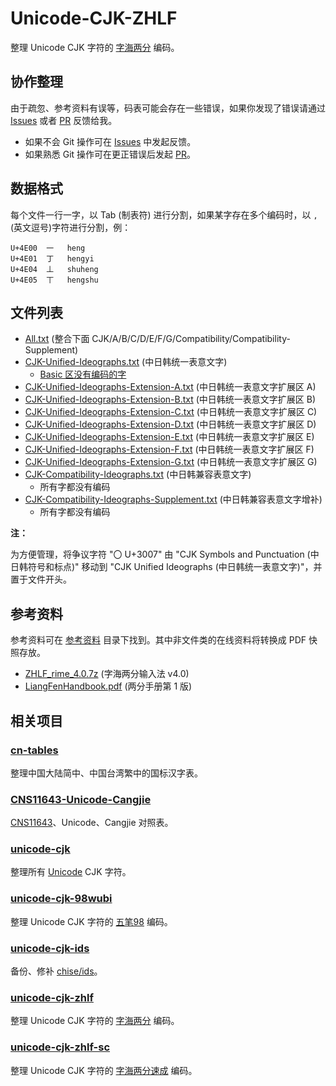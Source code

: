 # Unicode-CJK-ZHLF

整理 Unicode CJK 字符的 [字海两分] 编码。

[字海两分]: http://cheonhyeong.com/Simplified/download.html

## 协作整理

由于疏忽、参考资料有误等，码表可能会存在一些错误，如果你发现了错误请通过
[Issues] 或者 [PR] 反馈给我。

+ 如果不会 Git 操作可在 [Issues] 中发起反馈。
+ 如果熟悉 Git 操作可在更正错误后发起 [PR]。

[PR]: https://github.com/kitty-panics/unicode-cjk-zhlf/pulls
[Issues]: https://github.com/kitty-panics/unicode-cjk-zhlf/issues

## 数据格式

每个文件一行一字，以 Tab (制表符) 进行分割，如果某字存在多个编码时，以
`,` (英文逗号)字符进行分割，例：

```Text
U+4E00	一	heng
U+4E01	丁	hengyi
U+4E04	丄	shuheng
U+4E05	丅	hengshu
```

## 文件列表

+ [All.txt] (整合下面 CJK/A/B/C/D/E/F/G/Compatibility/Compatibility-Supplement)
+ [CJK-Unified-Ideographs.txt] (中日韩统一表意文字)
    + [Basic 区没有编码的字]
+ [CJK-Unified-Ideographs-Extension-A.txt] (中日韩统一表意文字扩展区 A)
+ [CJK-Unified-Ideographs-Extension-B.txt] (中日韩统一表意文字扩展区 B)
+ [CJK-Unified-Ideographs-Extension-C.txt] (中日韩统一表意文字扩展区 C)
+ [CJK-Unified-Ideographs-Extension-D.txt] (中日韩统一表意文字扩展区 D)
+ [CJK-Unified-Ideographs-Extension-E.txt] (中日韩统一表意文字扩展区 E)
+ [CJK-Unified-Ideographs-Extension-F.txt] (中日韩统一表意文字扩展区 F)
+ [CJK-Unified-Ideographs-Extension-G.txt] (中日韩统一表意文字扩展区 G)
+ [CJK-Compatibility-Ideographs.txt] (中日韩兼容表意文字)
    + 所有字都没有编码
+ [CJK-Compatibility-Ideographs-Supplement.txt] (中日韩兼容表意文字增补)
    + 所有字都没有编码

**注：**

为方便管理，将争议字符 "〇 U+3007" 由 "CJK Symbols and Punctuation (中日韩符号和标点)"
移动到 "CJK Unified Ideographs (中日韩统一表意文字)"，并置于文件开头。

[All.txt]: All.txt
[CJK-Unified-Ideographs.txt]: CJK-Unified-Ideographs.txt
[CJK-Unified-Ideographs-Extension-A.txt]: CJK-Unified-Ideographs-Extension-A.txt
[CJK-Unified-Ideographs-Extension-B.txt]: CJK-Unified-Ideographs-Extension-B.txt
[CJK-Unified-Ideographs-Extension-C.txt]: CJK-Unified-Ideographs-Extension-C.txt
[CJK-Unified-Ideographs-Extension-D.txt]: CJK-Unified-Ideographs-Extension-D.txt
[CJK-Unified-Ideographs-Extension-E.txt]: CJK-Unified-Ideographs-Extension-E.txt
[CJK-Unified-Ideographs-Extension-F.txt]: CJK-Unified-Ideographs-Extension-F.txt
[CJK-Unified-Ideographs-Extension-G.txt]: CJK-Unified-Ideographs-Extension-G.txt
[CJK-Compatibility-Ideographs.txt]: CJK-Compatibility-Ideographs.txt
[CJK-Compatibility-Ideographs-Supplement.txt]: CJK-Compatibility-Ideographs-Supplement.txt

[Basic 区没有编码的字]: 无码.CJK-Unified-Ideographs.txt

## 参考资料

参考资料可在 [参考资料] 目录下找到。其中非文件类的在线资料将转换成 PDF 快照存放。

+ [ZHLF_rime_4.0.7z] (字海两分输入法 v4.0)
+ [LiangFenHandbook.pdf] (两分手册第 1 版)

[参考资料]: 参考资料
[ZHLF_rime_4.0.7z]: http://cheonhyeong.com/File/ZHLF_rime_4.0.7z
[LiangFenHandbook.pdf]: http://cheonhyeong.com/File/LiangFenHandbook.pdf

## 相关项目

### [cn-tables]

整理中国大陆简中、中国台湾繁中的国标汉字表。

[cn-tables]: https://github.com/kitty-panics/cn-tables

### [CNS11643-Unicode-Cangjie]

[CNS11643]、Unicode、Cangjie 对照表。

[CNS11643-Unicode-Cangjie]: https://github.com/kitty-panics/CNS11643-Unicode-Cangjie
[CNS11643]: https://data.gov.tw/dataset/5961

### [unicode-cjk]

整理所有 [Unicode] CJK 字符。

[unicode-cjk]: https://github.com/kitty-panics/unicode-cjk
[Unicode]: https://www.unicode.org/Public/UNIDATA/Blocks.txt

### [unicode-cjk-98wubi]

整理 Unicode CJK 字符的 [五笔98] 编码。

[unicode-cjk-98wubi]: https://github.com/kitty-panics/unicode-cjk-98wubi
[五笔98]: http://98wb.ysepan.com

### [unicode-cjk-ids]

备份、修补 [chise/ids]。

[unicode-cjk-ids]: https://github.com/kitty-panics/unicode-cjk-ids
[chise/ids]: http://git.chise.org/git/chise/ids.git

### [unicode-cjk-zhlf]

整理 Unicode CJK 字符的 [字海两分] 编码。

[unicode-cjk-zhlf]: https://github.com/kitty-panics/unicode-cjk-zhlf
[字海两分]: http://cheonhyeong.com/Simplified/download.html

### [unicode-cjk-zhlf-sc]

整理 Unicode CJK 字符的 [字海两分速成] 编码。

[unicode-cjk-zhlf-sc]: https://github.com/kitty-panics/unicode-cjk-zhlf-sc
[字海两分速成]: http://cheonhyeong.com/Simplified/download.html
